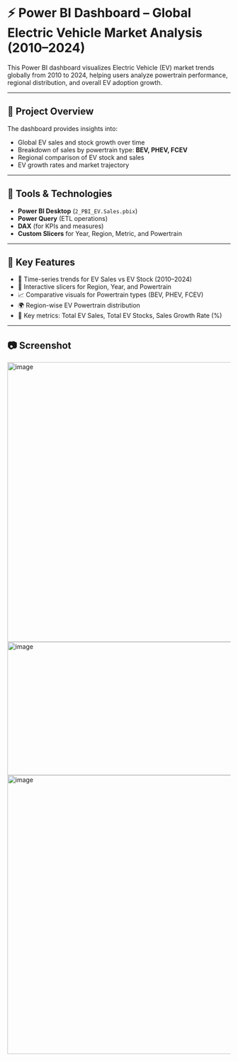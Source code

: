 # ⚡ Power BI Dashboard – Global Electric Vehicle Market Analysis (2010–2024)

This Power BI dashboard visualizes Electric Vehicle (EV) market trends globally from 2010 to 2024, helping users analyze powertrain performance, regional distribution, and overall EV adoption growth.

---

## 📁 Project Overview

The dashboard provides insights into:
- Global EV sales and stock growth over time
- Breakdown of sales by powertrain type: **BEV, PHEV, FCEV**
- Regional comparison of EV stock and sales
- EV growth rates and market trajectory

---

## 🧰 Tools & Technologies

- **Power BI Desktop** (`2_PBI_EV.Sales.pbix`)
- **Power Query** (ETL operations)
- **DAX** (for KPIs and measures)
- **Custom Slicers** for Year, Region, Metric, and Powertrain

---

## 📌 Key Features

- 📅 Time-series trends for EV Sales vs EV Stock (2010–2024)
- 🔄 Interactive slicers for Region, Year, and Powertrain
- 📈 Comparative visuals for Powertrain types (BEV, PHEV, FCEV)
- 🌍 Region-wise EV Powertrain distribution
- 🧮 Key metrics: Total EV Sales, Total EV Stocks, Sales Growth Rate (%)

---

## 📷 Screenshot

<img width="1121" height="632" alt="image" src="https://github.com/user-attachments/assets/865103ea-23a9-4789-a521-037e7fefc364" />
<img width="817" height="301" alt="image" src="https://github.com/user-attachments/assets/5bf30d16-3054-4fb2-a143-d966515bf509" />
<img width="1109" height="630" alt="image" src="https://github.com/user-attachments/assets/c2ea9551-99c9-4e60-8e6b-c9e7b24adb9b" />



